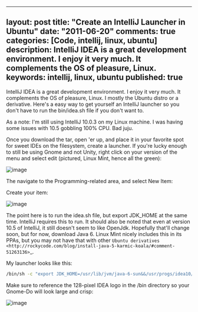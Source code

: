 
---
layout: post
title: "Create an IntelliJ Launcher in Ubuntu"
date: "2011-06-20"
comments: true
categories: [Code, intellij, linux, ubuntu]
description: IntelliJ IDEA is a great development environment.  I enjoy it very much.  It complements the OS of pleasure, Linux.
keywords: intellij, linux, ubuntu
published: true
---

IntelliJ IDEA is a great development environment.  I enjoy it very much.  It complements the OS of pleasure, Linux.  I mostly the Ubuntu distro or a derivative.  Here's a easy way to get yourself an IntelliJ launcher so you don't have to run the bin/idea.sh file if you don't want to.
<!--more-->

As a note:  I'm still using IntelliJ 10.0.3 on my Linux machine.  I was having some issues with 10.5 gobbling 100% CPU.  Bad juju.

Once you download the tar, open 'er up, and place it in your favorite spot for sweet IDEs on the filesystem, create a launcher.  If you're lucky enough to still be using Gnome and not Unity, right click on your version of the menu and select edit (pictured, Linux Mint, hence all the green):

![image](https://lh6.googleusercontent.com/-8Ls7ZWxGS3A/Tf-sKSQReUI/AAAAAAAAADw/PSBzRjJXNb4/s800/1-EditMenu.jpg)

The navigate to the Programming-related area, and select New Item:


Create your item:

![image](https://lh3.googleusercontent.com/-xRk91_xLdFY/Tf-sKmaxkaI/AAAAAAAAAD4/bE6JKGofBVE/s640/3-EnterItem.jpg)

The point here is to run the idea.sh file, but export JDK_HOME at the same time.  IntelliJ requires this to run.  It should also be noted that even at version 10.5 of IntelliJ, it still doesn't seem to like OpenJdk.  Hopefully that'll change soon, but for now, download Java 6.  Linux Mint nicely includes this in its PPAs, but you may not have that with other `Ubuntu derivatives <http://rockycode.com/blog/install-java-5-karmic-koala/#comment-51263136>`_.

My launcher looks like this:

```bash
/bin/sh -c "export JDK_HOME=/usr/lib/jvm/java-6-sun&&/usr/progs/idea10/bin/idea.sh"
```

Make sure to reference the 128-pixel IDEA logo in the <idea>/bin directory so your Gnome-Do will look large and crisp:

![image](https://lh5.googleusercontent.com/-ndkYKjiHNTI/Tf-sKmEfj-I/AAAAAAAAAD8/_zacFXJyyXM/s800/4-GnomeDo.jpg)


  
